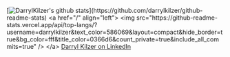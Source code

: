 
[![DarrylKilzer's github stats](https://github-readme-stats.vercel.app/api?username=darrylkilzer&show_icons=true&bg_color=rgba(255,255,255,1))](https://github.com/darrylkilzer/github-readme-stats)
<a href="/" align="left">
    <img src="https://github-readme-stats.vercel.app/api/top-langs/?username=darrylkilzer&text_color=586069&layout=compact&hide_border=true&bg_color=fff&title_color=0366d6&count_private=true&include_all_commits=true" />
  </a>
  [Darryl Kilzer on LinkedIn](https://www.linkedin.com/in/darryl-kilzer-jr/)
<!--
**DarrylKilzer/darrylkilzer** is a ✨ _special_ ✨ repository because its `README.md` (this file) appears on your GitHub profile.

Here are some ideas to get you started:

- 🔭 I’m currently working on ...
- 🌱 I’m currently learning ...
- 👯 I’m looking to collaborate on ...
- 🤔 I’m looking for help with ...
- 💬 Ask me about ...
- 📫 How to reach me: ...
- 😄 Pronouns: ...
- ⚡ Fun fact: ...
-->
